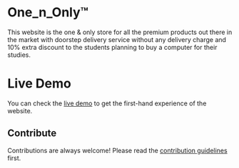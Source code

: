 # One_n_Only™

This website is the one & only store for all the premium products out there in the market with doorstep delivery service without any delivery charge and 10% extra discount to the students planning to buy a computer for their studies.

# Live Demo

You can check the [live demo](https://fahad-copter.github.io/One_n_Only/) to get the first-hand experience of the website.

## Contribute

Contributions are always welcome!
Please read the [contribution guidelines](contributing.md) first.
